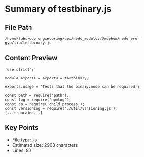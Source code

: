 # Summary of testbinary.js
  
## File Path
`/home/tabs/seo-engineering/api/node_modules/@mapbox/node-pre-gyp/lib/testbinary.js`

## Content Preview
```
'use strict';

module.exports = exports = testbinary;

exports.usage = 'Tests that the binary.node can be required';

const path = require('path');
const log = require('npmlog');
const cp = require('child_process');
const versioning = require('./util/versioning.js');
[...truncated...]
```

## Key Points
- File type: .js
- Estimated size: 2903 characters
- Lines: 80
